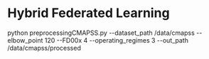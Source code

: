 # Hybrid Federated Learning 

python preprocessingCMAPSS.py --dataset_path /data/cmapss --elbow_point 120 --FD00x 4 --operating_regimes 3  --out_path /data/cmapss/processed